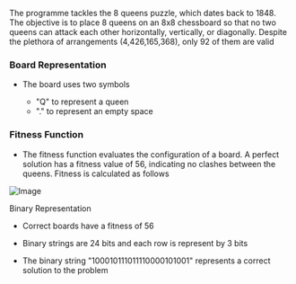 The programme tackles the 8 queens puzzle, which dates back to 1848. The objective is to place 8 queens on an 8x8 chessboard so that no two queens can attack each other horizontally, vertically, or diagonally. Despite the plethora of arrangements (4,426,165,368), only 92 of them are valid


### Board Representation
- The board uses two symbols

    - "Q" to represent a queen
    - "." to represent an empty space

### Fitness Function

- The fitness function evaluates the configuration of a board. A perfect solution has a fitness value of 56, indicating no clashes between the queens. Fitness is calculated as follows 



![Image](https://github.com/user-attachments/assets/2794d042-0649-4910-a6a0-c349f68432aa)


Binary Representation 
- Correct boards have a fitness of 56

- Binary strings are 24 bits and each row is represent by 3 bits

- The binary string "100010111011110000101001" represents a correct solution to the problem
